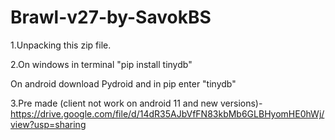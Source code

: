 # Brawl-v27-by-SavokBS


1.Unpacking this zip file.

2.On windows in terminal "pip install tinydb"

  On android download Pydroid and in pip enter "tinydb"
  
3.Pre made (client not work on android 11 and new versions)- https://drive.google.com/file/d/14dR35AJbVfFN83kbMb6GLBHyomHE0hWj/view?usp=sharing